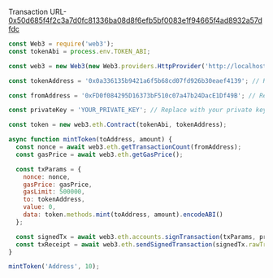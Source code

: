 Transaction URL- [0x50d685f4f2c3a7d0fc81336ba08d8f6efb5bf0083e1f94665f4ad8932a57dfdc](https://explorer.public.zkevm-test.net/tx/0x50d685f4f2c3a7d0fc81336ba08d8f6efb5bf0083e1f94665f4ad8932a57dfdc)

```js
const Web3 = require('web3');
const tokenAbi = process.env.TOKEN_ABI;

const web3 = new Web3(new Web3.providers.HttpProvider('http://localhost:8545'));

const tokenAddress = '0x0a336135b9421a6f5b68cd07fd926b30eaef4139'; // Replace with the address of your token

const fromAddress = '0xFD0f084295D16373bF510c07a47b24DacE1Df49B'; // Replace with the address 

const privateKey = 'YOUR_PRIVATE_KEY'; // Replace with your private key

const token = new web3.eth.Contract(tokenAbi, tokenAddress);

async function mintToken(toAddress, amount) {
  const nonce = await web3.eth.getTransactionCount(fromAddress);
  const gasPrice = await web3.eth.getGasPrice();

  const txParams = {
    nonce: nonce,
    gasPrice: gasPrice,
    gasLimit: 500000,
    to: tokenAddress,
    value: 0,
    data: token.methods.mint(toAddress, amount).encodeABI()
  };

  const signedTx = await web3.eth.accounts.signTransaction(txParams, privateKey);
  const txReceipt = await web3.eth.sendSignedTransaction(signedTx.rawTransaction);
}

mintToken('Address', 10);
```
